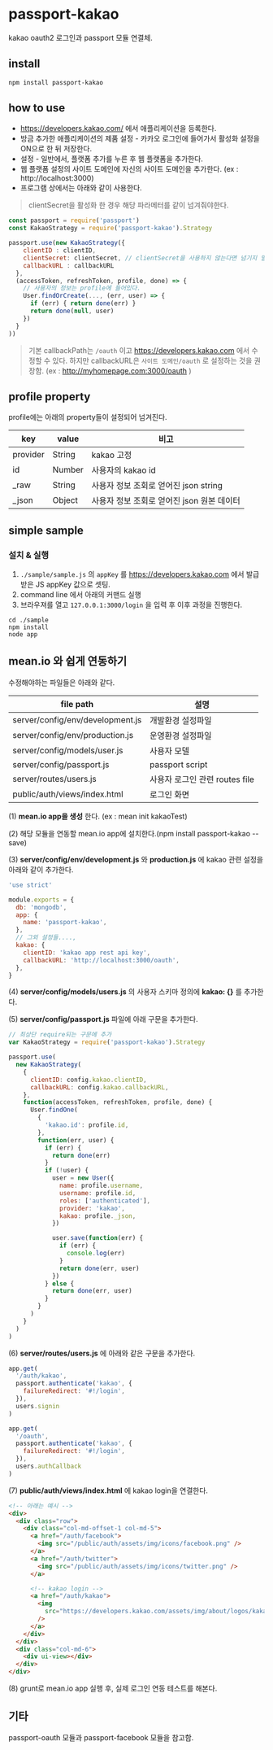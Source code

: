# passport-kakao

kakao oauth2 로그인과 passport 모듈 연결체.

## install

```sh
npm install passport-kakao
```

## how to use

- https://developers.kakao.com/ 에서 애플리케이션을 등록한다.
- 방금 추가한 애플리케이션의 제품 설정 - 카카오 로그인에 들어가서 활성화 설정을 ON으로 한 뒤 저장한다.
- 설정 - 일반에서, 플랫폼 추가를 누른 후 웹 플랫폼을 추가한다.
- 웹 플랫폼 설정의 사이트 도메인에 자신의 사이트 도메인을 추가한다. (ex : http://localhost:3000)
- 프로그램 상에서는 아래와 같이 사용한다.

> clientSecret을 활성화 한 경우 해당 파라메터를 같이 넘겨줘야한다.

```javascript
const passport = require('passport')
const KakaoStrategy = require('passport-kakao').Strategy

passport.use(new KakaoStrategy({
    clientID : clientID,
    clientSecret: clientSecret, // clientSecret을 사용하지 않는다면 넘기지 말거나 빈 스트링을 넘길 것
    callbackURL : callbackURL
  },
  (accessToken, refreshToken, profile, done) => {
    // 사용자의 정보는 profile에 들어있다.
    User.findOrCreate(..., (err, user) => {
      if (err) { return done(err) }
      return done(null, user)
    })
  }
))
```

> 기본 callbackPath는 `/oauth` 이고 https://developers.kakao.com 에서 수정할 수 있다. 하지만 callbackURL은 `사이트 도메인/oauth` 로 설정하는 것을 권장함. (ex : http://myhomepage.com:3000/oauth )

##

## profile property

profile에는 아래의 property들이 설정되어 넘겨진다.

| key      | value  | 비고                                       |
| -------- | ------ | ------------------------------------------ |
| provider | String | kakao 고정                                 |
| id       | Number | 사용자의 kakao id                          |
| \_raw    | String | 사용자 정보 조회로 얻어진 json string      |
| \_json   | Object | 사용자 정보 조회로 얻어진 json 원본 데이터 |

## simple sample

### 설치 & 실행

1. `./sample/sample.js` 의 `appKey` 를 https://developers.kakao.com 에서 발급받은 JS appKey 값으로 셋팅.
2. command line 에서 아래의 커맨드 실행
3. 브라우져를 열고 `127.0.0.1:3000/login` 을 입력 후 이후 과정을 진행한다.

```
cd ./sample
npm install
node app
```

## mean.io 와 쉽게 연동하기

수정해야하는 파일들은 아래와 같다.

| file path                        | 설명                           |
| -------------------------------- | ------------------------------ |
| server/config/env/development.js | 개발환경 설정파일              |
| server/config/env/production.js  | 운영환경 설정파일              |
| server/config/models/user.js     | 사용자 모델                    |
| server/config/passport.js        | passport script                |
| server/routes/users.js           | 사용자 로그인 관련 routes file |
| public/auth/views/index.html     | 로그인 화면                    |

(1) **mean.io app을 생성** 한다. (ex : mean init kakaoTest)

(2) 해당 모듈을 연동할 mean.io app에 설치한다.(npm install passport-kakao --save)

(3) **server/config/env/development.js** 와 **production.js** 에 kakao 관련 설정을 아래와 같이 추가한다.

```javascript
'use strict'

module.exports = {
  db: 'mongodb',
  app: {
    name: 'passport-kakao',
  },
  // 그외 설정들....,
  kakao: {
    clientID: 'kakao app rest api key',
    callbackURL: 'http://localhost:3000/oauth',
  },
}
```

(4) **server/config/models/users.js** 의 사용자 스키마 정의에 **kakao: {}** 를 추가한다.

(5) **server/config/passport.js** 파일에 아래 구문을 추가한다.

```javascript
// 최상단 require되는 구문에 추가
var KakaoStrategy = require('passport-kakao').Strategy

passport.use(
  new KakaoStrategy(
    {
      clientID: config.kakao.clientID,
      callbackURL: config.kakao.callbackURL,
    },
    function(accessToken, refreshToken, profile, done) {
      User.findOne(
        {
          'kakao.id': profile.id,
        },
        function(err, user) {
          if (err) {
            return done(err)
          }
          if (!user) {
            user = new User({
              name: profile.username,
              username: profile.id,
              roles: ['authenticated'],
              provider: 'kakao',
              kakao: profile._json,
            })

            user.save(function(err) {
              if (err) {
                console.log(err)
              }
              return done(err, user)
            })
          } else {
            return done(err, user)
          }
        }
      )
    }
  )
)
```

(6) **server/routes/users.js** 에 아래와 같은 구문을 추가한다.

```javascript
app.get(
  '/auth/kakao',
  passport.authenticate('kakao', {
    failureRedirect: '#!/login',
  }),
  users.signin
)

app.get(
  '/oauth',
  passport.authenticate('kakao', {
    failureRedirect: '#!/login',
  }),
  users.authCallback
)
```

(7) **public/auth/views/index.html** 에 kakao login을 연결한다.

```html
<!-- 아래는 예시 -->
<div>
  <div class="row">
    <div class="col-md-offset-1 col-md-5">
      <a href="/auth/facebook">
        <img src="/public/auth/assets/img/icons/facebook.png" />
      </a>
      <a href="/auth/twitter">
        <img src="/public/auth/assets/img/icons/twitter.png" />
      </a>

      <!-- kakao login -->
      <a href="/auth/kakao">
        <img
          src="https://developers.kakao.com/assets/img/about/logos/kakaolink/kakaolink_btn_medium.png"
        />
      </a>
    </div>
  </div>
  <div class="col-md-6">
    <div ui-view></div>
  </div>
</div>
```

(8) grunt로 mean.io app 실행 후, 실제 로그인 연동 테스트를 해본다.

## 기타

passport-oauth 모듈과 passport-facebook 모듈을 참고함.
